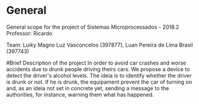 # General
General scope for the project of Sistemas Microprocessados - 2018.2
Professor: Ricardo

Team:
    Luiky Magno Luz Vasconcelos (397877), Luan Pereira de Lima Brasil (397743)

#Brief Description of the project
    In order to avoid car crashes and worse accidents due to drunk people driving theirs cars. We propose a device to detect the driver's alcohol levels.
    The ideia is to identify whether the driver is drunk or not. If he is drunk, the equipament prevent the car of turning on and, as an ideia not set in concrete yet, sending a message to the authorities, for instance, warning them what has happened.
